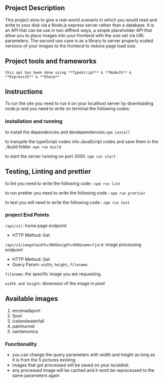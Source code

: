 ## Project Description

 This project aims to give a real-world scenario in which you would read and write to your disk via a Node.js express server rather than a database. It is an API that can be use in two diffrent ways, a simple placeholder API that allow you to place images into your frontend wtih the size set via URL parameters. The second use case is as a library to server properly scaled versions of your images to the frontend to reduce page load size.

## Project tools and frameworks
```
this api has been done using **TypeScript** & **NodeJS** & **ExpressJS** & **Sharp**
```

## Instructions

To run the site you need to run it on your localhost server by downloading node.js  and you need to write on terminal the following codes:

### installation and running

to install the dependencies and devdependencies
`npm install` 

to transpile the typeScript codes into JavaScript codes and save them in the ./build folder.
`npm run build`

to start the server running on port 3000.
`npm run start`

## Testing, Linting and prettier

to lint you need to write the following code :
`npm run lint`

to run prettier you need to write the following code :
`npm run prettier`

to test you will need to write the following code :
`npm run test`

### project End Points
`/api/v1/`: home page endpoint

* HTTP Method: Get

`/api/v1/image?width=300&height=400&name=fjord`: image processing endpoint

* HTTP Method: Get
* Query Param: `width`, `height`, `filename`.

 `filename`: the specific image you are requesting.

 `width and height`: dimension of the image in pixel

 ## Available images
  1. encenadaport
  2. fjord
  3. icelandwaterfall
  4. palmtunnel
  5. santamonica

 ### Functionality
* you can change the query parameters with width and height as long as it is from the 5 pictures existing
* images that got processed will be saved on your localdisk.
* any processed image will be cached and it wont be reprocessed to the same parameters again
